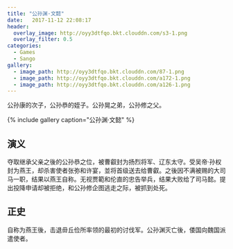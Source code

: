 ```yaml
---
title: "公孙渊·文懿"
date:   2017-11-12 22:08:17
header:
  overlay_image: http://oyy3dtfqo.bkt.clouddn.com/s3-1.png
  overlay_filter: 0.5
categories:
  - Games
  - Sango
gallery:
  - image_path: http://oyy3dtfqo.bkt.clouddn.com/87-1.png
  - image_path: http://oyy3dtfqo.bkt.clouddn.com/a172-1.png
  - image_path: http://oyy3dtfqo.bkt.clouddn.com/a126-1.png
---
```


公孙康的次子，公孙恭的姪子。公孙晃之弟，公孙修之父。

{% include gallery caption="公孙渊·文懿" %}

## 演义

夺取继承父亲之後的公孙恭之位，被曹叡封为扬烈将军、辽东太守。受吴帝·孙权封为燕王，却杀害使者张弥和许宴，並将首级送去给曹叡。之後因不满被赐的大司马一职，结果以燕王自称。无视贾範和伦直的忠告举兵，结果大败给了司马懿。提出投降申请却被拒绝，和公孙修企图逃走之际，被抓到处死。

## 正史

自称为燕王後，击退毌丘俭所率领的最初的讨伐军。公孙渊灭亡後，倭国向魏国派遣使者。